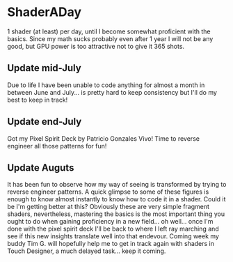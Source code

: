 # ShaderADay

1 shader (at least) per day, until I become somewhat proficient with the basics. Since my math sucks probably even after 1 year I will not be any good, but GPU power is too attractive not to give it 365 shots.

## Update mid-July

Due to life I have been unable to code anything for almost a month in between June and July... is pretty hard to keep consistency but I'll do my best to keep in track!

## Update end-July

Got my Pixel Spirit Deck by Patricio Gonzales Vivo! Time to reverse engineer all those patterns for fun!

## Update Auguts

It has been fun to observe how my way of seeing is transformed by trying to reverse engineer patterns. A quick glimpse to some of these figures is enough to know almost instantly to know how to code it in a shader. Could it be I'm getting better at this? Obviously these are very simple fragment shaders, nevertheless, mastering the basics is the most important thing you ought to do when gaining proficiency in a new field... oh well... once I'm done with the pixel spirit deck I'll be back to where I left ray marching and see if this new insights translate well into that endevour. Coming week my buddy Tim G. will hopefully help me to get in track again with shaders in Touch Designer, a much delayed task... keep it coming.